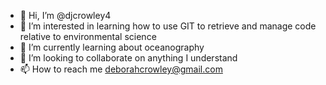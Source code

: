 - 👋 Hi, I’m @djcrowley4
- 👀 I’m interested in learning how to use GIT to retrieve and manage code relative to environmental science
- 🌱 I’m currently learning about oceanography
- 💞️ I’m looking to collaborate on anything I understand
- 📫 How to reach me deborahcrowley@gmail.com

<!---
djcrowley4/djcrowley4 is a ✨ special ✨ repository because its `README.md` (this file) appears on your GitHub profile.
You can click the Preview link to take a look at your changes.
--->

